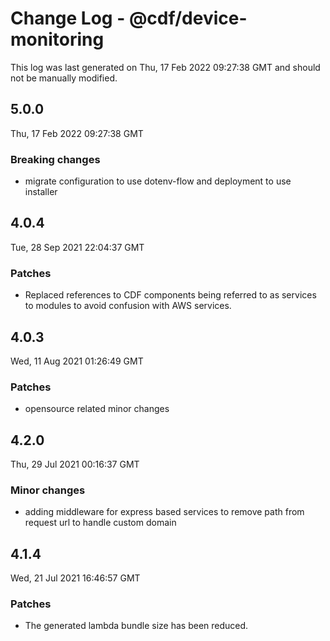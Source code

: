 # Change Log - @cdf/device-monitoring

This log was last generated on Thu, 17 Feb 2022 09:27:38 GMT and should not be manually modified.

## 5.0.0
Thu, 17 Feb 2022 09:27:38 GMT

### Breaking changes

- migrate configuration to use dotenv-flow and deployment to use installer

## 4.0.4
Tue, 28 Sep 2021 22:04:37 GMT

### Patches

- Replaced references to CDF components being referred to as services to modules to avoid confusion with AWS services.

## 4.0.3
Wed, 11 Aug 2021 01:26:49 GMT

### Patches

- opensource related minor changes

## 4.2.0
Thu, 29 Jul 2021 00:16:37 GMT

### Minor changes

- adding middleware for express based services to remove path from request url to handle custom domain

## 4.1.4
Wed, 21 Jul 2021 16:46:57 GMT

### Patches

- The generated lambda bundle size has been reduced.

